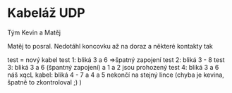 # Kabeláž UDP

Tým Kevin a Matěj

Matěj to posral. Nedotáhl koncovku až na doraz a některé kontakty tak 

test = nový kabel
test 1: bliká 3  a 6 =>špatný zapojení
test 2: bliká 3 - 8
test 3: bliká 3 a 6 (špantný zapojení) a 1 a 2 jsou prohozený
test 4: bliká 3 a 6
náš xqcL kabel: bliká 4 - 7 a 4 a 5 nekončí na stejný lince (chyba je kevina, špatně to zkontroloval ;) )